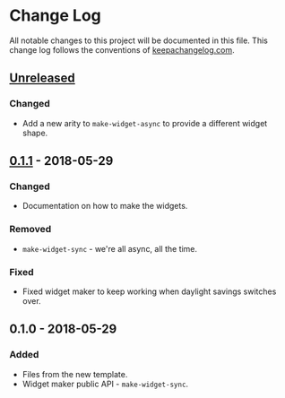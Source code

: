 # Change Log
All notable changes to this project will be documented in this file. This change log follows the conventions of [keepachangelog.com](http://keepachangelog.com/).

## [Unreleased]
### Changed
- Add a new arity to `make-widget-async` to provide a different widget shape.

## [0.1.1] - 2018-05-29
### Changed
- Documentation on how to make the widgets.

### Removed
- `make-widget-sync` - we're all async, all the time.

### Fixed
- Fixed widget maker to keep working when daylight savings switches over.

## 0.1.0 - 2018-05-29
### Added
- Files from the new template.
- Widget maker public API - `make-widget-sync`.

[Unreleased]: https://github.com/your-name/learn_web_db/compare/0.1.1...HEAD
[0.1.1]: https://github.com/your-name/learn_web_db/compare/0.1.0...0.1.1
